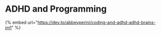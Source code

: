 # ADHD and Programming

{% embed url="https://dev.to/abbeyperini/coding-and-adhd-adhd-brains-im1" %}

